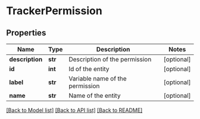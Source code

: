 # TrackerPermission

## Properties
Name | Type | Description | Notes
------------ | ------------- | ------------- | -------------
**description** | **str** | Description of the permission | [optional] 
**id** | **int** | Id of the entity | [optional] 
**label** | **str** | Variable name of the permission | [optional] 
**name** | **str** | Name of the entity | [optional] 

[[Back to Model list]](../README.md#documentation-for-models) [[Back to API list]](../README.md#documentation-for-api-endpoints) [[Back to README]](../README.md)

